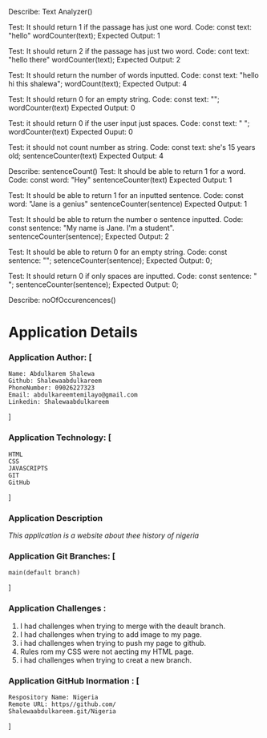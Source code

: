 Describe: Text Analyzer()

Test: It should return 1 if the passage has just one word.
Code:
const text: "hello"
wordCounter(text);
Expected Output: 1

Test: It should return 2 if the passage has just two word.
Code:
cont text: "hello there"
wordCounter(text);
Expected Output: 2

Test: It should return the number of words inputted.
Code:
const text: "hello hi this shalewa";
wordCount(text);
Expected Output: 4

Test: It should return 0 for an empty string.
Code:
const text: "";
wordCounter(text) 
Expected Output: 0


Test: it should return 0 if the user input just spaces.
Code:
const text: "                 ";
wordCounter(text)
Expected Ouput: 0

Test: it should not count number as string.
Code:
const text: she's 15 years old;
sentenceCounter(text)
Expected Output: 4
 
 Describe: sentenceCount()
 Test: It should be able to return 1 for a word.
 Code:
 const word: "Hey"
sentenceCounter(text)
 Expected Output: 1

Test: It should be able to return 1 for an inputted sentence.
Code:
const word: "Jane is a genius"
sentenceCounter(sentence)
Expected Output: 1

Test: It should be able to return the number o sentence inputted.
Code:
const sentence: "My name is Jane. I'm a student".
sentenceCounter(sentence);
Expected Output: 2

Test: It should be able to return 0 for an empty string.
Code:
const sentence: "";
setenceCounter(sentence);
Expected Output: 0;

Test: It should return 0 if only spaces are inputted.
Code:
const sentence: "          ";
sentenceCounter(sentence);
Expected Output: 0;

Describe: noOfOccurencences()





 # Application Details
### Application Author: [
    Name: Abdulkarem Shalewa
    Github: Shalewaabdulkareem
    PhoneNumber: 09026227323
    Email: abdulkareemtemilayo@gmail.com
    Linkedin: Shalewaabdulkareem

]

### Application Technology: [
    HTML
    CSS
    JAVASCRIPTS
    GIT
    GitHub
]

### Application Description
*This application is a website about thee history of nigeria*

### Application Git Branches: [
    main(default branch)
]

### Application Challenges :
1. I had challenges when trying to merge with the deault branch.
2. I had challenges when trying to add image to my page.
3. i had challenges when trying to push my page to github.
4. Rules rom my CSS were not aecting my HTML page.
5. i had challenges when trying to creat a new branch.

### Application GitHub Inormation : [
    Respository Name: Nigeria
    Remote URL: https//github.com/
    Shalewaabdulkareem.git/Nigeria
]